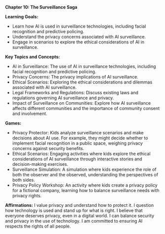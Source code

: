 **Chapter 10: The Surveillance Saga**

**Learning Goals:**

- Learn how AI is used in surveillance technologies, including facial recognition and predictive policing.
- Understand the privacy concerns associated with AI surveillance.
- Engage in scenarios to explore the ethical considerations of AI in surveillance.


**Key Topics and Concepts:**

- AI in Surveillance: The use of AI in surveillance technologies, including facial recognition and predictive policing.
- Privacy Concerns: The privacy implications of AI surveillance.
- Ethical Scenarios: Exploring the ethical considerations and dilemmas associated with AI surveillance.
- Legal Frameworks and Regulations: Discuss existing laws and regulations governing AI surveillance and privacy.
- Impact of Surveillance on Communities: Explore how AI surveillance affects different communities and the importance of community consent and involvement.

**Games:**

- Privacy Protector: Kids analyze surveillance scenarios and make decisions about AI use. For example, they might decide whether to implement facial recognition in a public space, weighing privacy concerns against security benefits.
- Ethical Scenarios: Engaging activities where kids explore the ethical considerations of AI surveillance through interactive stories and decision-making exercises.
- Surveillance Simulation: A simulation where kids experience the role of both the observer and the observed, understanding the perspectives of both sides.
- Privacy Policy Workshop: An activity where kids create a privacy policy for a fictional company, learning how to balance surveillance needs with privacy rights.

**Affirmations:**
I value privacy and understand how to protect it.
I question how technology is used and stand up for what is right.
I believe that everyone deserves privacy, even in a digital world.
I can balance security and privacy in the use of technology.
I am committed to ensuring AI respects the rights of all people.